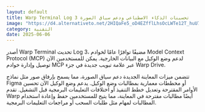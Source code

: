 ```yaml
---
layout: default
title: Warp Terminal Log 3 تحسينات الذكاء الاصطناعي ودعم سياق الصورة
image: "https://d4.alternativeto.net/2HIQaFe5_oD4EZfflLhsOcLWTe12T_huU7eHyT38xJU/rs:fill:1520:760:0/g:ce:0:0/YWJzOi8vZGlzdC9jb250ZW50LzE3NDkxNjE5MTg2OTQucG5n.png"
category: التقنية
date: 2025-06-06
---
```


أصدر Warp Terminal تحديث Log 3، مضيفًا توافرًا عامًا لخوادم Model Context Protocol (MCP) لدعم وضع الوكيل مع البيانات الخارجية. يمكن للمستخدمين الآن توصيل وإدارة خوادم MCP عبر علامة تبويب جديدة في جزء Warp Drive.

تتضمن ميزات المعاينة الجديدة دعم سياق الصورة، مما يسمح بإرفاق صور مثل نماذج Figma أو مخططات معمارية بمطالبات وضع الوكيل. يدعم وضع الوكيل الآن تحسين الأوامر المقترحة وتعديل خطط التنفيذ أو اختلافات التعليمات البرمجية قبل التشغيل. تقدم Warp أيضًا مطالبات مقترحة في المعاينة، مما يتيح للمستخدمين حفظ وإعادة استخدام المطالبات لمهام مثل طلبات السحب أو مراجعات التعليمات البرمجية.
